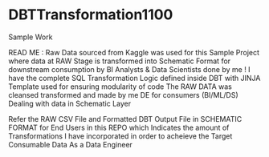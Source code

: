 # DBTTransformation1100
Sample Work 

READ ME :
Raw Data sourced from Kaggle was used for this Sample Project where data at RAW Stage is transformed into Schematic Format for downstream consumption by BI Analysts & Data Scientists done by me ! 
I have the complete SQL Transformation Logic defined inside DBT with JINJA Template used for ensuring modularity of code The RAW DATA was cleansed transformed and made by me DE for consumers (BI/ML/DS)
Dealing with data in Schematic Layer  

Refer the RAW CSV File and Formatted DBT Output File in SCHEMATIC FORMAT for End Users in this REPO which Indicates the amount of Transformations I have incorporated in order to acheieve the Target Consumable Data 
As a Data Engineer 
